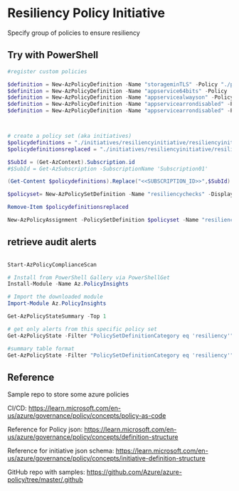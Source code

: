 # Resiliency Policy Initiative

Specify group of policies to ensure resiliency

## Try with PowerShell

````powershell
#register custom policies

$definition = New-AzPolicyDefinition -Name "storageminTLS" -Policy "./policies/storageminTLS/storageminTLS.json"
$definition = New-AzPolicyDefinition -Name "appservice64bits" -Policy './policies/appservice64bits/appservice64bits.json'
$definition = New-AzPolicyDefinition -Name "appservicealwayson" -Policy './policies/appservicealwayson/appservicealwayson.json'
$definition = New-AzPolicyDefinition -Name "appservicearrondisabled" -Policy './policies/appservicearrondisabled/appservicearrondisabled.json'
$definition = New-AzPolicyDefinition -Name "appservicearrondisabled" -Policy './policies/appservicehealthcheck/appservicehealthcheck.json'



# create a policy set (aka initiatives)
$policydefinitions = "./initiatives/resiliencyinitiative/resiliencyinitiative.definitions.json"
$policydefinitionsreplaced = "./initiatives/resiliencyinitiative/resiliencyinitiativereplaced.definitions.json"

$SubId = (Get-AzContext).Subscription.id
#$SubId = Get-AzSubscription -SubscriptionName 'Subscription01'

(Get-Content $policydefinitions).Replace("<<SUBSCRIPTION_ID>>",$SubId) | Set-Content $policydefinitionsreplaced

$policyset= New-AzPolicySetDefinition -Name "resiliencychecks" -DisplayName "Resiliency checks" -Metadata '{"category":"resiliency"}' -PolicyDefinition $policydefinitionsreplaced

Remove-Item $policydefinitionsreplaced

New-AzPolicyAssignment -PolicySetDefinition $policyset -Name "resiliencycheckassignment" -Scope "/subscriptions/$($SubId)"  
````

## retrieve audit alerts

````powershell

Start-AzPolicyComplianceScan

# Install from PowerShell Gallery via PowerShellGet
Install-Module -Name Az.PolicyInsights

# Import the downloaded module
Import-Module Az.PolicyInsights

Get-AzPolicyStateSummary -Top 1

# get only alerts from this specific policy set
Get-AzPolicyState -Filter "PolicySetDefinitionCategory eq 'resiliency'"

#summary table format
Get-AzPolicyState -Filter "PolicySetDefinitionCategory eq 'resiliency'" | Format-Table -AutoSize -Property PolicyDefinitionName,ResourceGroup,ResourceId -Wrap


````


## Reference

Sample repo to store some azure policies

CI/CD: https://learn.microsoft.com/en-us/azure/governance/policy/concepts/policy-as-code

Reference for Policy json: https://learn.microsoft.com/en-us/azure/governance/policy/concepts/definition-structure

Reference for initiative json schema: https://learn.microsoft.com/en-us/azure/governance/policy/concepts/initiative-definition-structure 

GitHub repo with samples: https://github.com/Azure/azure-policy/tree/master/.github